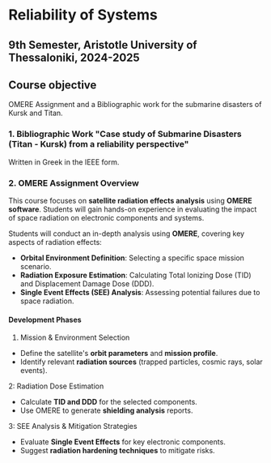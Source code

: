 # Reliability of Systems

## 9th Semester, Aristotle University of Thessaloniki, 2024-2025

## Course objective
OMERE Assignment and a Bibliographic work for the submarine disasters of Kursk and Titan.

### 1. Bibliographic Work  "Case study of Submarine Disasters (Titan - Kursk) from a reliability perspective"
Written in Greek in the IEEE form.

### 2. OMERE Assignment Overview
This course focuses on **satellite radiation effects analysis** using **OMERE software**. Students will gain hands-on experience in evaluating the impact of space radiation on electronic components and systems.

Students will conduct an in-depth analysis using **OMERE**, covering key aspects of radiation effects:
- **Orbital Environment Definition**: Selecting a specific space mission scenario.
- **Radiation Exposure Estimation**: Calculating Total Ionizing Dose (TID) and Displacement Damage Dose (DDD).
- **Single Event Effects (SEE) Analysis**: Assessing potential failures due to space radiation.

#### Development Phases

1. Mission & Environment Selection
  - Define the satellite's **orbit parameters** and **mission profile**.
  - Identify relevant **radiation sources** (trapped particles, cosmic rays, solar events).

2: Radiation Dose Estimation
- Calculate **TID and DDD** for the selected components.
- Use OMERE to generate **shielding analysis** reports.

3: SEE Analysis & Mitigation Strategies
- Evaluate **Single Event Effects** for key electronic components.
- Suggest **radiation hardening techniques** to mitigate risks.

